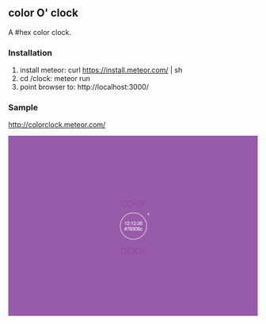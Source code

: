 ## color O' clock
A #hex color clock.

### Installation 
1. install meteor: curl https://install.meteor.com/ | sh
2. cd /clock: meteor run
3. point browser to: http://localhost:3000/

### Sample
http://colorclock.meteor.com/

![alt tag](https://github.com/jackdeng/colorClock/blob/master/assets/image2.png)
